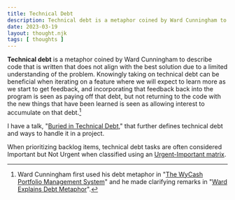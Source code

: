 ```yaml
---
title: Technical Debt
description: Technical debt is a metaphor coined by Ward Cunningham to describe code that is written that does not align with the best solution due to a limited understanding of the problem.
date: 2023-03-19
layout: thought.njk
tags: [ thoughts ]
---
```


**Technical debt** is a metaphor coined by Ward Cunningham to describe code that is written that does not align with the
best solution due to a limited understanding of the problem. Knowingly taking on technical debt can be beneficial when
iterating on a feature where we will expect to learn more as we start to get feedback, and incorporating that feedback
back into the program is seen as paying off that debt, but not returning to the code with the new things that have been
learned is seen as allowing interest to accumulate on that debt.[^1]

I have a talk, "[Buried in Technical Debt](/buried-in-technical-debt)," that further defines technical debt and ways to
handle it in a project.

When prioritizing backlog items, technical debt tasks are often considered Important but Not Urgent when classified
using an [Urgent-Important matrix](/urgent-important-matrix).

[^1]: Ward Cunningham first used his debt metaphor in
"[The WyCash Portfolio Management System](http://c2.com/doc/oopsla92.html)" and he made clarifying remarks in
"[Ward Explains Debt Metaphor](http://wiki.c2.com/?WardExplainsDebtMetaphor)".